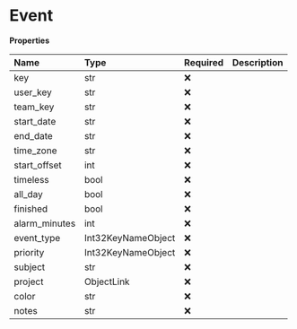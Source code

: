 # Event

**Properties**

| Name          | Type               | Required | Description |
| :------------ | :----------------- | :------- | :---------- |
| key           | str                | ❌       |             |
| user_key      | str                | ❌       |             |
| team_key      | str                | ❌       |             |
| start_date    | str                | ❌       |             |
| end_date      | str                | ❌       |             |
| time_zone     | str                | ❌       |             |
| start_offset  | int                | ❌       |             |
| timeless      | bool               | ❌       |             |
| all_day       | bool               | ❌       |             |
| finished      | bool               | ❌       |             |
| alarm_minutes | int                | ❌       |             |
| event_type    | Int32KeyNameObject | ❌       |             |
| priority      | Int32KeyNameObject | ❌       |             |
| subject       | str                | ❌       |             |
| project       | ObjectLink         | ❌       |             |
| color         | str                | ❌       |             |
| notes         | str                | ❌       |             |

<!-- This file was generated by liblab | https://liblab.com/ -->
